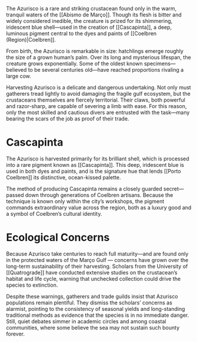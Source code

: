 The Azurisco is a rare and striking crustacean found only in the warm, tranquil waters of the [[Abismo de Março]]. Though its flesh is bitter and widely considered inedible, the creature is prized for its shimmering, iridescent blue shell—used in the creation of [[Cascapinta]], a deep, luminous pigment central to the dyes and paints of [[Coelbren (Region)|Coelbren]].

From birth, the Azurisco is remarkable in size: hatchlings emerge roughly the size of a grown human’s palm. Over its long and mysterious lifespan, the creature grows exponentially. Some of the oldest known specimens—believed to be several centuries old—have reached proportions rivaling a large cow.

Harvesting Azurisco is a delicate and dangerous undertaking. Not only must gatherers tread lightly to avoid damaging the fragile gulf ecosystem, but the crustaceans themselves are fiercely territorial. Their claws, both powerful and razor-sharp, are capable of severing a limb with ease. For this reason, only the most skilled and cautious divers are entrusted with the task—many bearing the scars of the job as proof of their trade.

# Cascapinta

The Azurisco is harvested primarily for its brilliant shell, which is processed into a rare pigment known as [[Cascapinta]]. This deep, iridescent blue is used in both dyes and paints, and is the signature hue that lends [[Porto Coelbren]] its distinctive, ocean-kissed palette.

The method of producing Cascapinta remains a closely guarded secret—passed down through generations of Coelbren artisans. Because the technique is known only within the city’s workshops, the pigment commands extraordinary value across the region, both as a luxury good and a symbol of Coelbren’s cultural identity.

# Ecological Concerns

Because Azurisco take centuries to reach full maturity—and are found only in the protected waters of the Março Gulf — concerns have grown over the long-term sustainability of their harvesting. Scholars from the University of [[Quatrograde]] have conducted extensive studies on the crustacean’s habitat and life cycle, warning that unchecked collection could drive the species to extinction.

Despite these warnings, gatherers and trade guilds insist that Azurisco populations remain plentiful. They dismiss the scholars’ concerns as alarmist, pointing to the consistency of seasonal yields and long-standing traditional methods as evidence that the species is in no immediate danger. Still, quiet debates simmer in academic circles and among coastal communities, where some believe the sea may not sustain such bounty forever.